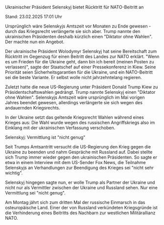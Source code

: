 
Ukrainischer Präsident
Selenskyj bietet Rücktritt für NATO-Beitritt an


Stand: 23.02.2025 17:01 Uhr


Ursprünglich wäre Selenskyjs Amtszeit vor Monaten zu Ende gewesen - durch das Kriegsrecht verlängerte sie sich aber. Trump nannte den ukrainischen Präsidenten deshalb kürzlich einen "Diktator ohne Wahlen". Der machte nun ein Angebot.



Der ukrainische Präsident Wolodymyr Selenskyj hat seine Bereitschaft zum Rücktritt im Gegenzug für einen Beitritt des Landes zur NATO erklärt. "Wenn es um Frieden für die Ukraine geht, dann bin ich bereit (meinen Posten zu verlassen)", sagte der Staatschef auf einer Pressekonferenz in Kiew. Seine Priorität seien Sicherheitsgarantien für die Ukraine, und ein NATO-Beitritt sei die beste Variante. Er selbst wolle nicht jahrzehntelang regieren.


Zuletzt hatte die neue US-Regierung unter Präsident Donald Trump Kiew zu Präsidentschaftswahlen gedrängt. Trump nannte Selenskyj einen "Diktator ohne Wahlen". Selenskyjs Amtszeit wäre ursprünglich im Mai vorigen Jahres beendet gewesen, allerdings verlängerte sie sich wegen des andauernden Kriegsrechts.


In der Ukraine setzt das geltende Kriegsrecht Wahlen während eines Krieges aus: Die Wahl wurde wegen des russischen Angriffskriegs also im Einklang mit der ukrainischen Verfassung verschoben.

Selenskyj: Vermittlung ist "nicht genug"


Seit Trumps Amtsantritt versucht die US-Regierung den Krieg gegen die Ukraine zu beenden und nahm Gespräche mit Russland auf. Dabei stellte sich Trump immer wieder gegen den ukrainischen Präsidenten. So sagte er etwa in einem Interview mit dem US-Sender Fox News, die Teilnahme Selenskyjs an Verhandlungen zur Beendigung des Krieges sei "nicht sehr wichtig".


Selenskyj hingegen sagte nun, er wolle Trump als Partner der Ukraine und nicht nur als Vermittler zwischen der Ukraine und Russland sehen. Nur eine Vermittlung sei "nicht genug".


Am Montag jährt sich zum dritten Mal der russische Einmarsch in das osteuropäische Land. Einer der von Russland verkündeten Kriegsgründe ist die Verhinderung eines Beitritts des Nachbarn zur westlichen Militärallianz NATO.

